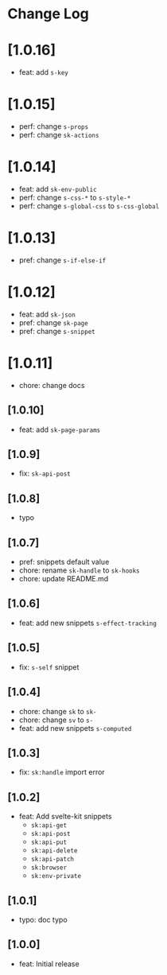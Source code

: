# Change Log

# [1.0.16]

- feat: add `s-key`

# [1.0.15]

- perf: change `s-props`
- perf: change `sk-actions`

# [1.0.14]

- feat: add `sk-env-public`
- perf: change `s-css-*` to `s-style-*`
- perf: change `s-global-css` to `s-css-global`

# [1.0.13]

- pref: change `s-if-else-if`

# [1.0.12]

- feat: add `sk-json`
- pref: change `sk-page`
- pref: change `s-snippet`

# [1.0.11]

- chore: change docs

## [1.0.10]

- feat: add `sk-page-params`

## [1.0.9]

- fix: `sk-api-post`

## [1.0.8]

- typo

## [1.0.7]

- pref: snippets default value
- chore: rename `sk-handle` to `sk-hooks`
- chore: update README.md

## [1.0.6]

- feat: add new snippets `s-effect-tracking`

## [1.0.5]

- fix: `s-self` snippet

## [1.0.4]

- chore: change `sk` to `sk-`
- chore: change `sv` to `s-`
- feat: add new snippets `s-computed`

## [1.0.3]

- fix: `sk:handle` import error

## [1.0.2]

- feat: Add svelte-kit snippets
  - `sk:api-get`
  - `sk:api-post`
  - `sk:api-put`
  - `sk:api-delete`
  - `sk:api-patch`
  - `sk:browser`
  - `sk:env-private`

## [1.0.1]

- typo: doc typo

## [1.0.0]

- feat: Initial release
